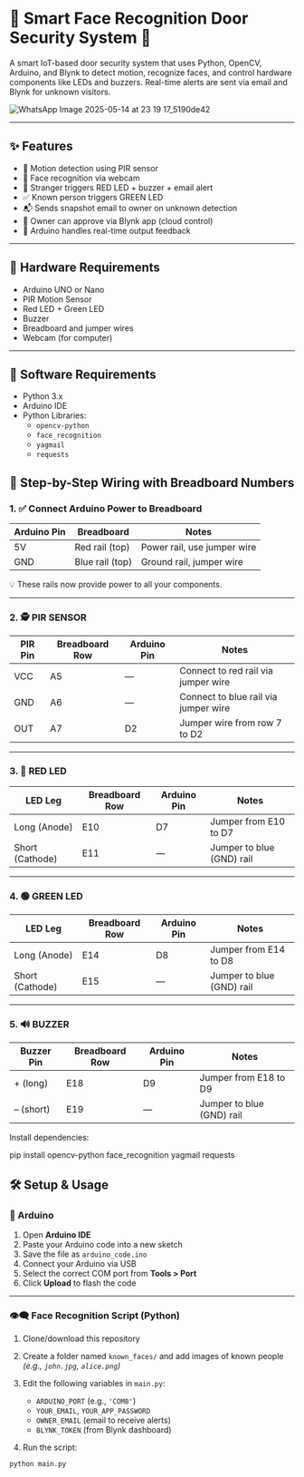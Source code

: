 # 🚪 Smart Face Recognition Door Security System 🔐

A smart IoT-based door security system that uses Python, OpenCV, Arduino, and Blynk to detect motion, recognize faces, and control hardware components like LEDs and buzzers. Real-time alerts are sent via email and Blynk for unknown visitors.

![WhatsApp Image 2025-05-14 at 23 19 17_5190de42](https://github.com/user-attachments/assets/44e62c9b-96a3-4d1c-9b29-82ff9b181aee)

---

## ✨ Features

- 🎯 Motion detection using PIR sensor  
- 📸 Face recognition via webcam  
- 🚨 Stranger triggers RED LED + buzzer + email alert  
- ✅ Known person triggers GREEN LED  
- 📬 Sends snapshot email to owner on unknown detection  
- 📱 Owner can approve via Blynk app (cloud control)  
- 🤖 Arduino handles real-time output feedback  

---

## 🔌 Hardware Requirements

- Arduino UNO or Nano  
- PIR Motion Sensor  
- Red LED + Green LED  
- Buzzer  
- Breadboard and jumper wires  
- Webcam (for computer)  

---

## 🧠 Software Requirements

- Python 3.x  
- Arduino IDE  
- Python Libraries:
  - `opencv-python`
  - `face_recognition`
  - `yagmail`
  - `requests`

## 🔌 Step-by-Step Wiring with Breadboard Numbers

### 1. ✅ Connect Arduino Power to Breadboard

| Arduino Pin | Breadboard        | Notes                         |
|-------------|-------------------|-------------------------------|
| 5V          | Red rail (top)    | Power rail, use jumper wire  |
| GND         | Blue rail (top)   | Ground rail, jumper wire     |

💡 These rails now provide power to all your components.

---

### 2. 🕵️ PIR SENSOR

| PIR Pin | Breadboard Row | Arduino Pin | Notes                                 |
|---------|----------------|-------------|---------------------------------------|
| VCC     | A5             | —           | Connect to red rail via jumper wire  |
| GND     | A6             | —           | Connect to blue rail via jumper wire |
| OUT     | A7             | D2          | Jumper wire from row 7 to D2         |

---

### 3. 🔴 RED LED

| LED Leg         | Breadboard Row | Arduino Pin | Notes                         |
|-----------------|----------------|-------------|-------------------------------|
| Long (Anode)    | E10            | D7          | Jumper from E10 to D7         |
| Short (Cathode) | E11            | —           | Jumper to blue (GND) rail     |

---

### 4. 🟢 GREEN LED

| LED Leg         | Breadboard Row | Arduino Pin | Notes                         |
|-----------------|----------------|-------------|-------------------------------|
| Long (Anode)    | E14            | D8          | Jumper from E14 to D8         |
| Short (Cathode) | E15            | —           | Jumper to blue (GND) rail     |

---

### 5. 🔊 BUZZER

| Buzzer Pin | Breadboard Row | Arduino Pin | Notes                         |
|------------|----------------|-------------|-------------------------------|
| + (long)   | E18            | D9          | Jumper from E18 to D9         |
| – (short)  | E19            | —           | Jumper to blue (GND) rail     |


Install dependencies:

pip install opencv-python face_recognition yagmail requests

## 🛠️ Setup & Usage

### 🔌 Arduino

1. Open **Arduino IDE**
2. Paste your Arduino code into a new sketch
3. Save the file as `arduino_code.ino`
4. Connect your Arduino via USB
5. Select the correct COM port from **Tools > Port**
6. Click **Upload** to flash the code

---

### 👁️‍🗨️ Face Recognition Script (Python)

1. Clone/download this repository
2. Create a folder named `known_faces/` and add images of known people  
   *(e.g., `john.jpg`, `alice.png`)*
3. Edit the following variables in `main.py`:
   - `ARDUINO_PORT` (e.g., `'COM8'`)
   - `YOUR_EMAIL`, `YOUR_APP_PASSWORD`
   - `OWNER_EMAIL` (email to receive alerts)
   - `BLYNK_TOKEN` (from Blynk dashboard)

4. Run the script:
```bash
python main.py
